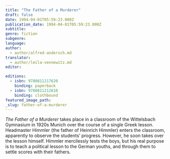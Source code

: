 ```yaml
---
title: "The Father of a Murderer"
draft: false
date: 1994-04-01T05:59:23.000Z
publication_date: 1994-04-01T05:59:23.000Z
subtitle:
genre: fiction
subgenre:
language:
author:
  - author/alfred-andersch.md
translator:
  - author/leila-vennewitz.md
editor:

editions:
  - isbn: 9780811217620
    binding: paperback
  - isbn: 9780811212618
    binding: clothbound
featured_image_path:
_slug: father-of-a-murderer
---
```


_The Father of a Murderer_ takes place in a classroom of the Wittelsbach Gymnasium in 1920s Munich over the course of a single Greek lesson. Headmaster Himmler (the father of Heinrich Himmler) enters the classroom, apparently to observe the students’ progress. However, he soon takes over the lesson himself. Himmler mercilessly tests the boys, but his real purpose is to teach a political lesson to the German youths, and through them to settle scores with their fathers.

